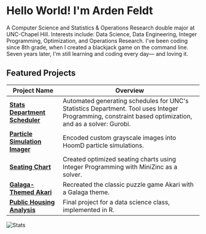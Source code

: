 # Hello World! I'm Arden Feldt
A Computer Science and Statistics & Operations Research double major at UNC-Chapel Hill.
Interests include: Data Science, Data Engineering, Integer Programming, Optimization, and Operations Research.
I've been coding since 8th grade, when I created a blackjack game on the command line. Seven years later, I'm still learning and coding every day— and loving it.

## Featured Projects

| Project Name                        | Overview                                                                                                                                          |
|-------------------------------------|-----------------------------------------------------------------------------------|
| [**Stats Department Scheduler**](https://github.com/Arden-Feldt/STOR-Scheduler)      | Automated generating schedules for UNC's Statistics Department. Tool uses Integer Programming, constraint based optimization, and as a solver: Gurobi.   |
| [**Particle Simulation Imager**](https://github.com/Arden-Feldt/KlotsaLab)      | Encoded custom grayscale images into HoomD particle simulations.             |
| [**Seating Chart**](https://github.com/Arden-Feldt/Seating-Chart)                   | Created optimized seating charts using Integer Programming with MiniZinc as a solver.  |
| [**Galaga-Themed Akari**](https://github.com/Arden-Feldt/Galaga-Themed-Akari)             | Recreated the classic puzzle game Akari with a Galaga theme. |
| [**Public Housing Analysis**](https://www.linkedin.com/in/ardenfeldt/details/projects/1729978742880/single-media-viewer/?profileId=ACoAAEDYs_sBtGGKzNEEplh31psNyEJ-bM9RUKw)         | Final project for a data science class, implemented in R.                |

<div align="left">
    <picture>
      <source media="(prefers-color-scheme: dark)" srcset="https://github-readme-stats.vercel.app/api/top-langs/?username=Arden-Feldt&layout=compact&langs_count=10&theme=tokyonight&cache_seconds=1800">
      <img alt="Stats" src="https://github-readme-stats.vercel.app/api/top-langs/?username=Arden-Feldt&layout=compact&langs_count=10&theme=tokyonight&cache_seconds=1800">
    </picture>
</div>

<!--
#### Programming Languages
[![Java](https://img.shields.io/badge/Java-%23ED8B00.svg?logo=openjdk&logoColor=white)](#)
[![Python](https://img.shields.io/badge/Python-3776AB?logo=python&logoColor=fff)](#)
[![R](https://img.shields.io/badge/R-%23276DC3.svg?logo=r&logoColor=white)](#)
[![C#](https://custom-icon-badges.demolab.com/badge/C%23-%23239120.svg?logo=cshrp&logoColor=white)](#)
[![C](https://img.shields.io/badge/C-00599C?logo=c&logoColor=white)](#)

[![Unity](https://img.shields.io/badge/Unity-%23000000.svg?logo=unity&logoColor=white)](#)
[![LinkedIn](https://img.shields.io/badge/Linkedin-%230077B5.svg?logo=linkedin&logoColor=white)](#)
[![LinkedIn](https://img.shields.io/badge/LinkedIn-0A66C2?logo=linkedin&logoColor=fff)](#)
-->
